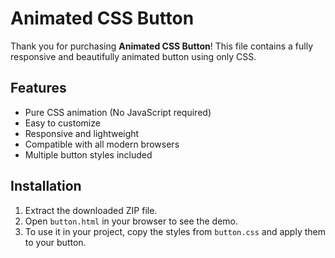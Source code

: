# Animated CSS Button

Thank you for purchasing **Animated CSS Button**! This file contains a fully responsive and beautifully animated button using only CSS.

## Features

- Pure CSS animation (No JavaScript required)
- Easy to customize
- Responsive and lightweight
- Compatible with all modern browsers
- Multiple button styles included

## Installation

1. Extract the downloaded ZIP file.
2. Open `button.html` in your browser to see the demo.
3. To use it in your project, copy the styles from `button.css` and apply them to your button.

